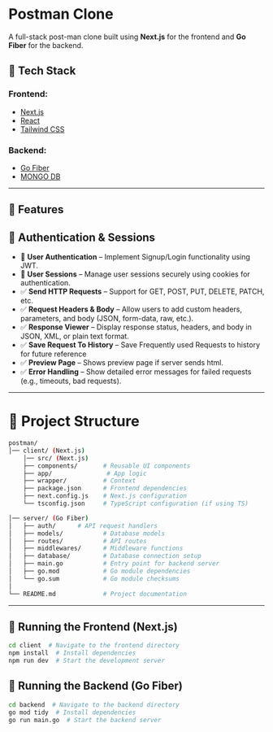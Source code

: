 # Postman Clone

A full-stack post-man clone built using **Next.js** for the frontend and **Go Fiber** for the backend.

## 🚀 Tech Stack

### Frontend:
- [Next.js](https://nextjs.org/)
- [React](https://react.dev/)
- [Tailwind CSS](https://tailwindcss.com/)

### Backend:
- [Go Fiber](https://gofiber.io/)
- [MONGO DB](https://cloud.mongodb.com)

---

## 📌 Features
## 🔹 Authentication & Sessions  
- 🔐 **User Authentication** – Implement Signup/Login functionality using JWT.  
- 🍪 **User Sessions** – Manage user sessions securely using cookies for authentication.  
- ✅ **Send HTTP Requests** – Support for GET, POST, PUT, DELETE, PATCH, etc.  
- ✅ **Request Headers & Body** – Allow users to add custom headers, parameters, and body (JSON, form-data, raw, etc.).  
- ✅ **Response Viewer** – Display response status, headers, and body in JSON, XML, or plain text format.
- ✅ **Save Request To History** – Save Frequently used Requests to history for future reference
- ✅ **Preview Page** – Shows preview page if server sends html. 
- ✅ **Error Handling** – Show detailed error messages for failed requests (e.g., timeouts, bad requests). 


---

# 📂 Project Structure

```bash
postman/
│── client/ (Next.js)
    │── src/ (Next.js)
    ├── components/       # Reusable UI components
    ├── app/               # App logic
    ├── wrapper/          # Context
    ├── package.json      # Frontend dependencies
    ├── next.config.js    # Next.js configuration
    └── tsconfig.json     # TypeScript configuration (if using TS)

│── server/ (Go Fiber)
│   ├── auth/      # API request handlers
│   ├── models/           # Database models
│   ├── routes/           # API routes
│   ├── middlewares/      # Middleware functions
│   ├── database/         # Database connection setup
│   ├── main.go           # Entry point for backend server
│   ├── go.mod            # Go module dependencies
│   └── go.sum            # Go module checksums
│
└── README.md             # Project documentation
```

---

## 🔹 Running the Frontend (Next.js)  

```bash
cd client  # Navigate to the frontend directory
npm install  # Install dependencies
npm run dev  # Start the development server
```
## 🔹 Running the Backend (Go Fiber)  

```bash
cd backend  # Navigate to the backend directory
go mod tidy  # Install dependencies
go run main.go  # Start the backend server
```
